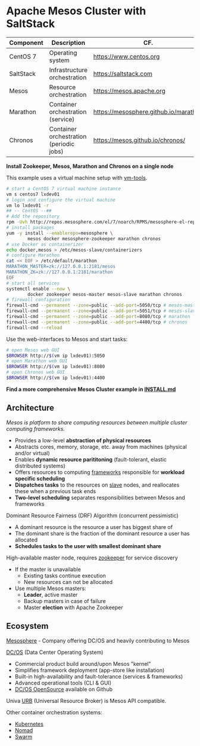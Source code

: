 # Apache Mesos Cluster with SaltStack 

Component     | Description                             | CF.
--------------|-----------------------------------------|----------------------------
CentOS 7      | Operating system                        | https://www.centos.org
SaltStack     | Infrastructure orchestration            | https://saltstack.com
Mesos         | Resource orchestration                  | https://mesos.apache.org
Marathon      | Container orchestration (service)       | https://mesosphere.github.io/marathon
Chronos       | Container orchestration (periodic jobs)  | https://mesos.github.io/chronos/

**Install Zookeeper, Mesos, Marathon and Chronos on a single node**

This example uses a virtual machine setup with [vm-tools][0].

```bash
# start a CentOS 7 virtual machine instance
vm s centos7 lxdev01
# login and configure the virtual machine
vm lo lxdev01 -r
## -- CentOS --##
# Add the repository
rpm -Uvh http://repos.mesosphere.com/el/7/noarch/RPMS/mesosphere-el-repo-7-3.noarch.rpm
# install packages
yum -y install --enablerepo=mesosphere \
        mesos docker mesosphere-zookeeper marathon chronos
# use Docker as containerizer
echo docker,mesos > /etc/mesos-slave/containerizers
# configure Marathon
cat << EOF > /etc/default/marathon
MARATHON_MASTER=zk://127.0.0.1:2181/mesos
MARATHON_ZK=zk://127.0.0.1:2181/marathon
EOF
# start all services
systemctl enable --now \
        docker zookeeper mesos-master mesos-slave marathon chronos
# firewall configuration
firewall-cmd --permanent --zone=public --add-port=5050/tcp # mesos-master
firewall-cmd --permanent --zone=public --add-port=5051/tcp # mesos-slave
firewall-cmd --permanent --zone=public --add-port=8080/tcp # marathon
firewall-cmd --permanent --zone=public --add-port=4400/tcp # chronos
firewall-cmd --reload
```

Use the web-interfaces to Mesos and start tasks:

```bash
# open Mesos web GUI 
$BROWSER http://$(vm ip lxdev01):5050
# open Marathon web GUI
$BROWSER http://$(vm ip lxdev01):8080
# open Chronos web GUI
$BROWSER http://$(vm ip lxdev01):4400
```

**Find a more comprehensive Mesos Cluster example in [INSTALL.md](INSTALL.md)**

## Architecture

_Mesos is platform to share computing resources between multiple cluster computing frameworks._

* Provides a low-level **abstraction of physical resources**
* Abstracts cores, memory, storage, etc. away from machines (physical and/or virtual)
* Enables **dynamic resource parititoning** (fault-tolerant, elastic distributed systems)
* Offers resources to computing [frameworks][21] responsible for **workload specific scheduling**
* **Dispatches tasks** to the resources on [slave][20] nodes, and reallocates these when a previous task ends
* **Two-level scheduling** separates responsibilities between Mesos and frameworks

Dominant Resource Fairness (DRF) Algorithm (concurrent pessimistic)

* A dominant resource is the resource a user has biggest share of
* The dominant share is the fraction of the dominant resource a user has allocated
* **Schedules tasks to the user with smallest dominant share**

High-available master node, requires [zookeeper][19] for service discovery

* If the master is unavailable
  - Existing tasks continue execution
  - New resources can not be allocated
* Use multiple Mesos masters:
  - **Leader**, active master
  - Backup masters in case of failure
  - Master **election** with Apache Zookeeper

## Ecosystem

[Mesosphere][3] - Company offering DC/OS and heavily contributing to Mesos

[DC/OS][4] (Data Center Operating System)

- Commercial product build around/upon Mesos "kernel"
- Simplifies framework deployment (app-store like installation)
- Built-in high-availability and fault-tolerance (services & frameworks)
- Advanced operational tools (CLI & GUI)
- [DC/OS OpenSource][5] available on Github

Univa [URB][7] (Universal Resource Broker) is Mesos API compatible.

Other container orchestration systems:

- [Kubernetes][8]
- [Nomad][9]
- [Swarm][10]


[0]:  https://github.com/vpenso/vm-tools
[1]:  https://mesos.apache.org
[2]:  https://github.com/apache/mesos
[3]:  https://mesosphere.com
[4]:  https://dcos.io
[5]:  https://github.com/dcos/dcos
[7]:  https://github.com/UnivaCorporation/urb-core
[8]:  https://kubernetes.io
[9]:  https://www.nomadproject.io
[10]: https://docs.docker.com/engine/swarm/
[19]: docs/zookeeper.md
[20]: docs/mesos/slave.md
[21]: docs/mesos/framework.md





